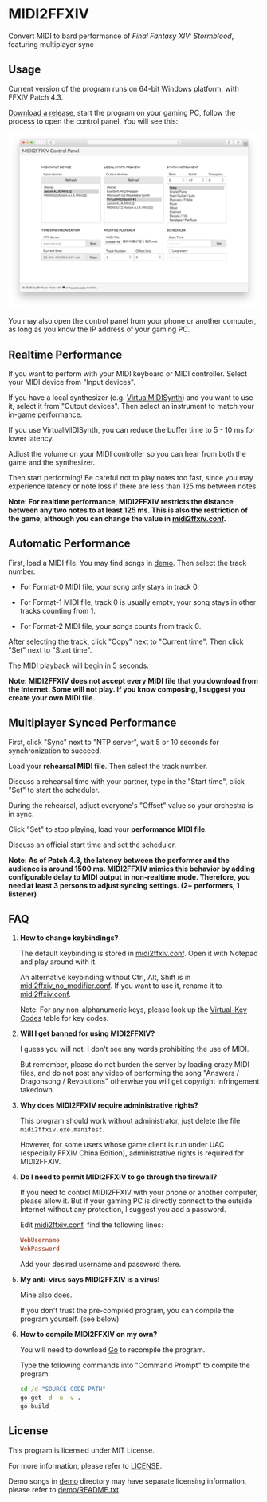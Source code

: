 MIDI2FFXIV
==========

Convert MIDI to bard performance of _Final Fantasy XIV: Stormblood_, featuring multiplayer sync

Usage
-----

Current version of the program runs on 64-bit Windows platform, with FFXIV Patch 4.3.

[Download a release](https://github.com/m13253/midi2ffxiv/releases), start the program on your gaming PC, follow the process to open the control panel. You will see this:

![Screenshot](screenshot.png)

You may also open the control panel from your phone or another computer, as long as you know the IP address of your gaming PC.

Realtime Performance
--------------------

If you want to perform with your MIDI keyboard or MIDI controller. Select your MIDI device from "Input devices".

If you have a local synthesizer (e.g. [VirtualMIDISynth](https://coolsoft.altervista.org/en/virtualmidisynth)) and you want to use it, select it from "Output devices". Then select an instrument to match your in-game performance.

If you use VirtualMIDISynth, you can reduce the buffer time to 5 - 10 ms for lower latency.

Adjust the volume on your MIDI controller so you can hear from both the game and the synthesizer.

Then start performing! Be careful not to play notes too fast, since you may experience latency or note loss if there are less than 125 ms between notes.

**Note: For realtime performance, MIDI2FFXIV restricts the distance between any two notes to at least 125 ms. This is also the restriction of the game, although you can change the value in [midi2ffxiv.conf](midi2ffxiv.conf).**

Automatic Performance
---------------------

First, load a MIDI file. You may find songs in [demo](demo). Then select the track number.

- For Format-0 MIDI file, your song only stays in track 0.

- For Format-1 MIDI file, track 0 is usually empty, your song stays in other tracks counting from 1.

- For Format-2 MIDI file, your songs counts from track 0.

After selecting the track, click "Copy" next to "Current time". Then click "Set" next to "Start time".

The MIDI playback will begin in 5 seconds.

**Note: MIDI2FFXIV does not accept every MIDI file that you download from the Internet. Some will not play. If you know composing, I suggest you create your own MIDI file.**

Multiplayer Synced Performance
------------------------------

First, click "Sync" next to "NTP server", wait 5 or 10 seconds for synchronization to succeed.

Load your **rehearsal MIDI file**. Then select the track number.

Discuss a rehearsal time with your partner, type in the "Start time", click "Set" to start the scheduler.

During the rehearsal, adjust everyone's "Offset" value so your orchestra is in sync.

Click "Set" to stop playing, load your **performance MIDI file**.

Discuss an official start time and set the scheduler.

**Note: As of Patch 4.3, the latency between the performer and the audience is around 1500 ms. MIDI2FFXIV mimics this behavior by adding configurable delay to MIDI output in non-realtime mode. Therefore, you need at least 3 persons to adjust syncing settings. (2+ performers, 1 listener)**

FAQ
---

1. **How to change keybindings?**

   The default keybinding is stored in [midi2ffxiv.conf](midi2ffxiv.conf). Open it with Notepad and play around with it.

   An alternative keybinding without Ctrl, Alt, Shift is in [midi2ffxiv\_no\_modifier.conf](midi2ffxiv_no_modifier.conf). If you want to use it, rename it to [midi2ffxiv.conf](midi2ffxiv.conf).

   Note: For any non-alphanumeric keys, please look up the [Virtual-Key Codes](https://docs.microsoft.com/en-us/windows/desktop/inputdev/virtual-key-codes) table for key codes.

2. **Will I get banned for using MIDI2FFXIV?**

   I guess you will not. I don't see any words prohibiting the use of MIDI.

   But remember, please do not burden the server by loading crazy MIDI files, and do not post any video of performing the song "Answers / Dragonsong / Revolutions" otherwise you will get copyright infringement takedown.

3. **Why does MIDI2FFXIV require administrative rights?**

   This program should work without administrator, just delete the file `midi2ffxiv.exe.manifest`.

   However, for some users whose game client is run under UAC (especially FFXIV China Edition), administrative rights is required for MIDI2FFXIV.

4. **Do I need to permit MIDI2FFXIV to go through the firewall?**

   If you need to control MIDI2FFXIV with your phone or another computer, please allow it. But if your gaming PC is directly connect to the outside Internet without any protection, I suggest you add a password.

   Edit [midi2ffxiv.conf](midi2ffxiv.conf), find the following lines:

   ```conf
   WebUsername
   WebPassword
   ```

   Add your desired username and password there.

5. **My anti-virus says MIDI2FFXIV is a virus!**

   Mine also does.

   If you don't trust the pre-compiled program, you can compile the program yourself. (see below)

6. **How to compile MIDI2FFXIV on my own?**

   You will need to download [Go](https://golang.org/dl/) to recompile the program.

   Type the following commands into "Command Prompt" to compile the program:

   ```cmd
   cd /d "SOURCE CODE PATH"
   go get -d -u -v .
   go build
   ```

License
-------

This program is licensed under MIT License.

For more information, please refer to [LICENSE](LICENSE).

Demo songs in [demo](demo) directory may have separate licensing information, please refer to [demo/README.txt](demo/README.txt).

